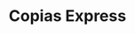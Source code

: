 ---
title: "Copias Express"
url: /san-isidro/copias-express-avenida-republica-de-panama/
shop: Kopieren
---